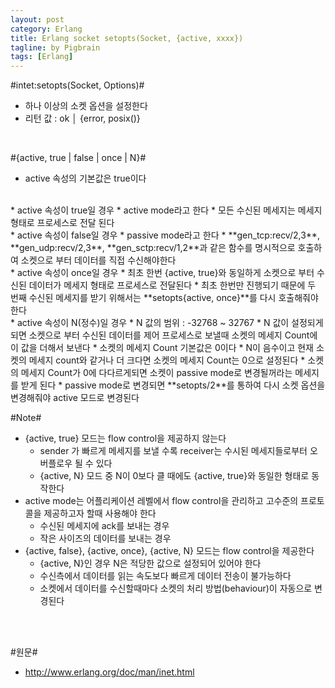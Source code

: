 ```yaml
---
layout: post
category: Erlang
title: Erlang socket setopts(Socket, {active, xxxx})
tagline: by Pigbrain
tags: [Erlang]
---
```


<!--more-->

#intet:setopts(Socket, Options)#  
* 하나 이상의 소켓 옵션을 설정한다  
* 리턴 값 : ok │ {error, posix()}  
  
<br>  
  
#{active, true | false | once | N}#  
* active 속성의 기본값은 true이다  
<br>  
* active 속성이 true일 경우 
	* active mode라고 한다  
	* 모든 수신된 메세지는 메세지 형태로 프로세스로 전달 된다  
<br>  
* active 속성이 false일 경우  
	* passive mode라고 한다  
	* **gen_tcp:recv/2,3**, **gen_udp:recv/2,3**, **gen_sctp:recv/1,2**과 같은 함수를 명시적으로 호출하여 소켓으로 부터 데이터를 직접 수신해야한다  
<br>  
* active 속성이 once일 경우  
	* 최초 한번 {active, true}와 동일하게 소켓으로 부터 수신된 데이터가 메세지 형태로 프로세스로 전달된다  
	* 최초 한번만 진행되기 때문에 두 번째 수신된 메세지를 받기 위해서는 **setopts{active, once}**를 다시 호출해줘야한다  
<br>  
* active 속성이 N(정수)일 경우  
	* N 값의 범위 : -32768 ~ 32767  
	* N 값이 설정되게 되면 소켓으로 부터 수신된 데이터를 제어 프로세스로 보낼때 소켓의 메세지 Count에 이 값을 더해서 보낸다  
	* 소켓의 메세지 Count 기본값은 0이다  
	* N이 음수이고 현재 소켓의 메세지 count와 같거나 더 크다면 소켓의 메세지 Count는 0으로 설정된다  
	* 소켓의 메세지 Count가 0에 다다르게되면 소켓이 passive mode로 변경될꺼라는 메세지를 받게 된다  
		* passive mode로 변경되면 **setopts/2**를 통하여 다시 소켓 옵션을 변경해줘야 active 모드로 변경된다  

<br>  

#Note#  
* {active, true} 모드는 flow control을 제공하지 않는다  
	* sender 가 빠르게 메세지를 보낼 수록 receiver는 수시된 메세지들로부터 오버플로우 될 수 있다  
	* {active, N} 모드 중 N이 0보다 클 때에도 {active, true}와 동일한 형태로 동작한다  
* active mode는 어플리케이션 레벨에서 flow control을 관리하고 고수준의 프로토콜을 제공하고자 할때 사용해야 한다  
	* 수신된 메세지에 ack를 보내는 경우  
	* 작은 사이즈의 데이터를 보내는 경우  
* {active, false}, {active, once}, {active, N} 모드는 flow control을 제공한다 
	* {active, N}인 경우 N은 적당한 값으로 설정되어 있어야 한다  
	* 수신측에서 데이터를 읽는 속도보다 빠르게 데이터 전송이 불가능하다  
	* 소켓에서 데이터를 수신할때마다 소켓의 처리 방법(behaviour)이 자동으로 변경된다  
  
  
<br>  
<br>  

#원문#  
* http://www.erlang.org/doc/man/inet.html


